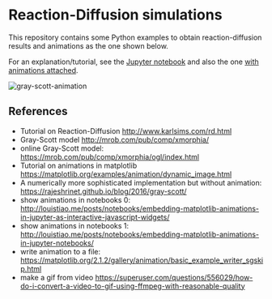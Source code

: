 # Reaction-Diffusion simulations

This repository contains some Python examples to obtain
reaction-diffusion results and animations as the one shown below.

For an explanation/tutorial, see the [Jupyter notebook](https://github.com/benmaier/reaction-diffusion/blob/master/gray_scott.ipynb)
and also the one [with animations attached](https://github.com/benmaier/reaction-diffusion/blob/master/gray_scott_with_animations.ipynb).

![gray-scott-animation](https://raw.githubusercontent.com/benmaier/reaction-diffusion/master/img/gray_scott.gif)

## References

* Tutorial on Reaction-Diffusion http://www.karlsims.com/rd.html
* Gray-Scott model http://mrob.com/pub/comp/xmorphia/
* online Gray-Scott model: https://mrob.com/pub/comp/xmorphia/ogl/index.html
* Tutorial on animations in matplotlib https://matplotlib.org/examples/animation/dynamic_image.html
* A numerically more sophisticated implementation but without animation: https://rajeshrinet.github.io/blog/2016/gray-scott/
* show animations in notebooks 0: http://louistiao.me/posts/notebooks/embedding-matplotlib-animations-in-jupyter-as-interactive-javascript-widgets/
* show animations in notebooks 1: http://louistiao.me/posts/notebooks/embedding-matplotlib-animations-in-jupyter-notebooks/
* write animation to a file: https://matplotlib.org/2.1.2/gallery/animation/basic_example_writer_sgskip.html
* make a gif from video https://superuser.com/questions/556029/how-do-i-convert-a-video-to-gif-using-ffmpeg-with-reasonable-quality
